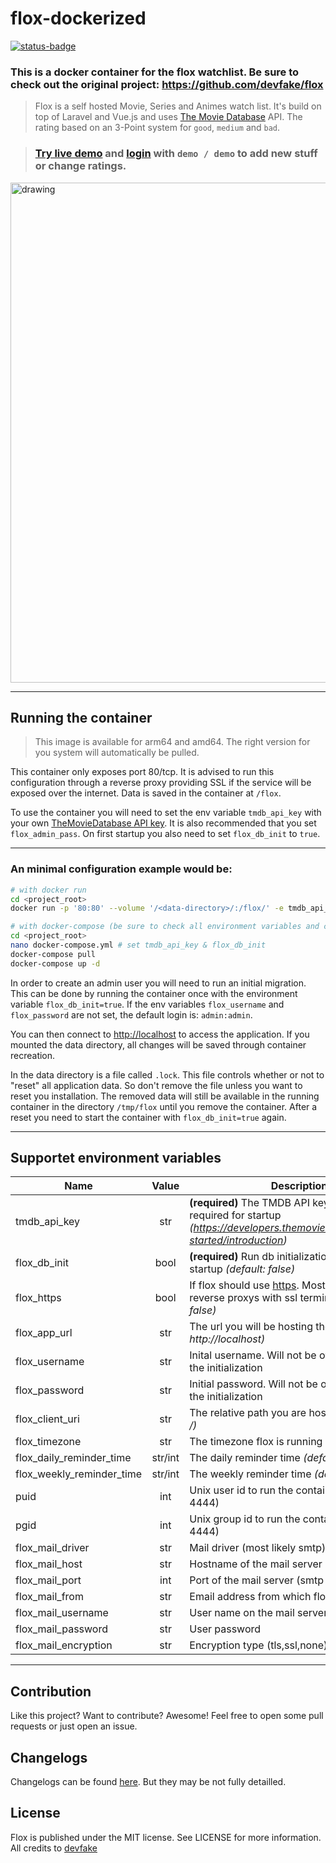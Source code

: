 # flox-dockerized

[![status-badge](https://ci.44net.ch/api/badges/olofvndrhr/flox-dockerized/status.svg)](https://ci.44net.ch/olofvndrhr/flox-dockerized)

### This is a docker container for the flox watchlist. Be sure to check out the original project: https://github.com/devfake/flox

> Flox is a self hosted Movie, Series and Animes watch list. It's build on top of Laravel and Vue.js and uses [The Movie Database](https://www.themoviedb.org/) API.
> The rating based on an 3-Point system for `good`, `medium` and `bad`.

> ### [Try live demo](https://flox-demo.pyxl.dev) and [login](https://flox-demo.pyxl.dev/login) with `demo / demo` to add new stuff or change ratings.

<img src="https://raw.githubusercontent.com/devfake/flox/master/public/assets/screenshot.jpg" alt="drawing" width="800"/>

---

## Running the container

> This image is available for arm64 and amd64. The right version for you system will automatically be pulled.

This container only exposes port 80/tcp. It is advised to run this configuration through a reverse proxy providing SSL if the service will be exposed over the internet. Data
is saved in the container at `/flox`.

To use the container you will need to set the env variable `tmdb_api_key` with your own [TheMovieDatabase API key](https://developers.themoviedb.org/3/getting-started/introduction). It is also recommended that you set `flox_admin_pass`. On first startup you also need to set `flox_db_init` to `true`.

---

### An minimal configuration example would be:

```bash
# with docker run
cd <project_root>
docker run -p '80:80' --volume '/<data-directory>/:/flox/' -e tmdb_api_key=<key> -e flox_db_init=true --name flox olofvndrhr/flox-dockerized:latest
```

```bash
# with docker-compose (be sure to check all environment variables and change when neccesary)
cd <project_root>
nano docker-compose.yml # set tmdb_api_key & flox_db_init
docker-compose pull
docker-compose up -d
```

In order to create an admin user you will need to run an initial migration. This can be done by running the container once with the environment variable `flox_db_init=true`.
If the env variables `flox_username` and `flox_password` are not set, the default login is: `admin:admin`.

You can then connect to [http://localhost](http://localhost) to access the application.
If you mounted the data directory, all changes will be saved through container recreation.

In the data directory is a file called `.lock`. This file controls whether or not to "reset" all application data. So don't remove the file unless you want to reset you installation.
The removed data will still be available in the running container in the directory `/tmp/flox` until you remove the container. After a reset you need to start the container with `flox_db_init=true` again.

---

## Supportet environment variables

| Name                      |  Value  | Description                                                                                                                                    |
| ------------------------- | :-----: | ---------------------------------------------------------------------------------------------------------------------------------------------- |
| tmdb_api_key              |   str   | **(required)** The TMDB API key to use - required for startup _(https://developers.themoviedb.org/3/getting-started/introduction)_             |
| flox_db_init              |  bool   | **(required)** Run db initialization at container startup _(default: false)_                                                                   |
| flox_https                |  bool   | If flox should use [https](https://github.com/devfake/flox/issues/148). Mostly used for reverse proxys with ssl termination _(default: false)_ |
| flox_app_url              |   str   | The url you will be hosting the app on _(default: http://localhost)_                                                                           |
| flox_username             |   str   | Inital username. Will not be overwritten after the initialization                                                                              |
| flox_password             |   str   | Initial password. Will not be overwritten after the initialization                                                                             |
| flox_client_uri           |   str   | The relative path you are hosting on _(default: /)_                                                                                            |
| flox_timezone             |   str   | The timezone flox is running in _(default: UTC)_                                                                                               |
| flox_daily_reminder_time  | str/int | The daily reminder time _(default: 10:00)_                                                                                                     |
| flox_weekly_reminder_time | str/int | The weekly reminder time _(default: 20:00)_                                                                                                    |
| puid                      |   int   | Unix user id to run the container as (default 4444)                                                                                            |
| pgid                      |   int   | Unix group id to run the container as (default 4444)                                                                                           |
| flox_mail_driver          |   str   | Mail driver (most likely smtp)                                                                                                                 |
| flox_mail_host            |   str   | Hostname of the mail server                                                                                                                    |
| flox_mail_port            |   int   | Port of the mail server (smtp port)                                                                                                            |
| flox_mail_from            |   str   | Email address from which flox sends the mails                                                                                                  |
| flox_mail_username        |   str   | User name on the mail server                                                                                                                   |
| flox_mail_password        |   str   | User password                                                                                                                                  |
| flox_mail_encryption      |   str   | Encryption type (tls,ssl,none)                                                                                                                 |

---

## Contribution

Like this project? Want to contribute? Awesome! Feel free to open some pull requests or just open an issue.

## Changelogs

Changelogs can be found [here](https://github.com/olofvndrhr/flox-dockerized/blob/master/CHANGELOG.md). But they may be not fully detailled.

## License

Flox is published under the MIT license. See LICENSE for more information. All credits to [devfake](https://github.com/devfake/flox/releases)

